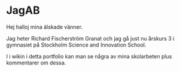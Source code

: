 # JagAB


Hej halloj mina älskade vänner.

Jag heter Richard Fischerström Granat och jag gå just nu årskurs 3 i gymnasiet på Stockholm Science and Innovation School.

I i wikin i detta portfolio kan man se några av mina skolarbeten plus kommentarer om dessa.
